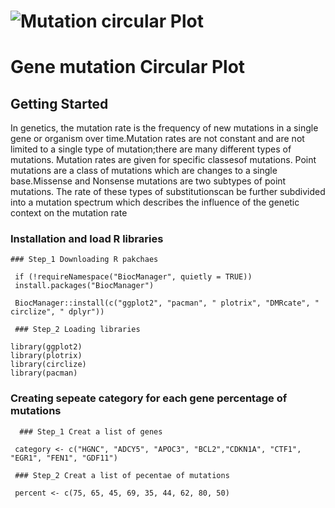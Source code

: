 # ![Mutation circular Plot](https://github.com/Bigardcode/Mutation_Circular_plot/assets/84800557/401bda4a-cb4e-49a3-9e86-eb66bb05d899)



# Gene mutation Circular Plot


## Getting Started

In genetics, the mutation rate is the frequency of new mutations in a single gene 
or organism over time.Mutation rates are not constant and are not limited to a 
single type of mutation;there are many different types of mutations. Mutation 
rates are given for specific classesof mutations. Point mutations are a class of
 mutations which are changes to a single base.Missense and Nonsense mutations 
are two subtypes of point mutations. The rate of these types of substitutionscan
 be further subdivided into a mutation spectrum which describes the influence 
of the genetic context on the mutation rate

### Installation and load R libraries



    ### Step_1 Downloading R pakchaes

     if (!requireNamespace("BiocManager", quietly = TRUE))
     install.packages("BiocManager")

     BiocManager::install(c("ggplot2", "pacman", " plotrix", "DMRcate", " circlize", " dplyr"))

     ### Step_2 Loading libraries

    library(ggplot2)
    library(plotrix)
    library(circlize)
    library(pacman)


### Creating sepeate category for each gene percentage of mutations


      ### Step_1 Creat a list of genes 

     category <- c("HGNC", "ADCY5", "APOC3", "BCL2","CDKN1A", "CTF1", "EGR1", "FEN1", "GDF11")

     ### Step_2 Creat a list of pecentae of mutations

     percent <- c(75, 65, 45, 69, 35, 44, 62, 80, 50)

